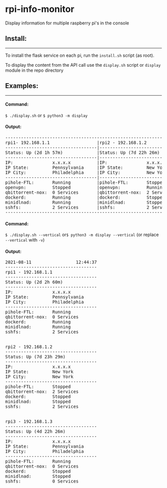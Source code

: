 # rpi-info-monitor
Display information for multiple raspberry pi's in the console

## Install:
-----------
To install the flask service on each pi, run the `install.sh` script (as root).

To display the content from the API call use the `display.sh` script or `display` module in the repo directory

## Examples:
-----------
#### Command:

`$ ./display.sh` or `$ python3 -m display`

#### Output:

<pre>
-----------------------------------------------------------------------------------------------------------
rpi1- 192.168.1.1                  |rpi2 - 192.168.1.2                 |rpi3 - 192.168.1.3
-----------------------------------|-----------------------------------|-----------------------------------
Status: Up (2d 1h 57m)             |Status: Up (7d 22h 26m)            |Status: Up (4d 21h 23m)
-----------------------------------|-----------------------------------|-----------------------------------
IP:               x.x.x.x          |IP:               x.x.x.x          |IP:               x.x.x.x
IP State:         Pennsylvania     |IP State:         New York         |IP State:         Pennsylvania
IP City:          Philadelphia     |IP City:          New York         |IP City:          Philadelphia
-----------------------------------|-----------------------------------|-----------------------------------
pihole-FTL:       Running          |pihole-FTL:       Stopped          |pihole-FTL:       Running
openvpn:          Stopped          |openvpn:          Running          |openvpn:          Stopped
qbittorrent-nox:  0 Services       |qbittorrent-nox:  2 Services       |qbittorrent-nox:  0 Services
dockerd:          Running          |dockerd:          Stopped          |dockerd:          Stopped
minidlnad:        Running          |minidlnad:        Stopped          |minidlnad:        Stopped
sshfs:            2 Services       |sshfs:            2 Services       |sshfs:            0 Services
-----------------------------------------------------------------------------------------------------------
</pre>

#### Command:

`$ ./display.sh --vertical` or`$ python3 -m display --vertical` (or replace `--vertical` with `-v`)

#### Output:

<pre>
2021-08-11                 12:44:37
-----------------------------------
rpi1 - 192.168.1.1
-----------------------------------
Status: Up (2d 2h 60m)
-----------------------------------
IP:               x.x.x.x
IP State:         Pennsylvania
IP City:          Philadelphia
-----------------------------------
pihole-FTL:       Running
qbittorrent-nox:  0 Services
dockerd:          Running
minidlnad:        Running
sshfs:            2 Services


rpi2 - 192.168.1.2
-----------------------------------
Status: Up (7d 23h 29m)
-----------------------------------
IP:               x.x.x.x
IP State:         New York
IP City:          New York
-----------------------------------
pihole-FTL:       Stopped
qbittorrent-nox:  2 Services
dockerd:          Stopped
minidlnad:        Stopped
sshfs:            2 Services


rpi3 - 192.168.1.3
-----------------------------------
Status: Up (4d 22h 26m)
-----------------------------------
IP:               x.x.x.x
IP State:         Pennsylvania
IP City:          Philadelphia
-----------------------------------
pihole-FTL:       Running
qbittorrent-nox:  0 Services
dockerd:          Stopped
minidlnad:        Stopped
sshfs:            0 Services
</pre>
